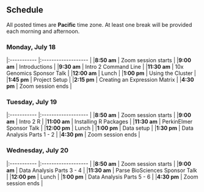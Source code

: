 ## Schedule

All posted times are **Pacific** time zone. At least one break will be provided each morning and afternoon.

### Monday, July 18

|:----------- |:------------------- |
|**8:50 am**  | Zoom session starts |
|**9:00 am**  | Introductions |
|**9:30 am**  | Intro 2 Command Line |
|**11:30 am**  | 10x Genomics Sponsor Talk |
|**12:00 am**  | Lunch |
|**1:00 pm**  | Using the Cluster |
|**1:45 pm**  | Project Setup |
|**2:15 pm**  | Creating an Expression Matrix |
|**4:30 pm** | Zoom session ends |

### Tuesday, July 19

|:----------- |:------------------- |
|**8:50 am**  | Zoom session starts |
|**9:00 am**  | Intro 2 R |
|**11:00 am**  | Installing R Packages |
|**11:30 am**  | PerkinElmer Sponsor Talk |
|**12:00 pm**  | Lunch |
|**1:00 pm**  | Data setup |
|**1:30 pm**   | Data Analysis Parts 1 - 2  |
|**4:30 pm** | Zoom session ends |

### Wednesday, July 20

|:----------- |:------------------- |
|**8:50 am**  | Zoom session starts |
|**9:00 am**   | Data Analysis Parts 3 - 4  |
|**11:30 am**  | Parse BioSciences Sponsor Talk |
|**12:00 pm**  | Lunch |
|**1:00 pm**   | Data Analysis Parts 5 - 6  |
|**4:30 pm** | Zoom session ends |
